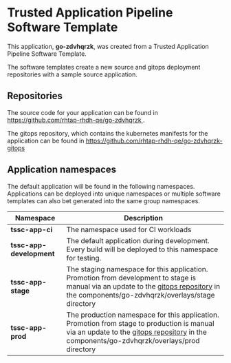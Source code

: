 # Trusted Application Pipeline Software Template

This application, **go-zdvhqrzk**, was created from a Trusted Application Pipeline Software Template.

The software templates create a new source and gitops deployment repositories with a sample source application. 

## Repositories

The source code for your application can be found in [https://github.com/rhtap-rhdh-qe/go-zdvhqrzk ](https://github.com/rhtap-rhdh-qe/go-zdvhqrzk ).
 
The gitops repository, which contains the kubernetes manifests for the application can be found in 
[https://github.com/rhtap-rhdh-qe/go-zdvhqrzk-gitops ](https://github.com/rhtap-rhdh-qe/go-zdvhqrzk-gitops ) 

## Application namespaces 

The default application will be found in the following namespaces. Applications can be deployed into unique namespaces or multiple software templates can also bet generated into the same group namespaces.  

|  Namespace   |  Description   |  
| -------- | -------- |
| **tssc-app-ci** | The namespace used for CI workloads |
| **tssc-app-development** | The default application during development. Every build will be deployed to this namespace for testing. |
| **tssc-app-stage** | The staging namespace for this application. Promotion from development to stage is manual via an update to the [gitops repository](https://github.com/rhtap-rhdh-qe/go-zdvhqrzk-gitops ) in the components/go-zdvhqrzk/overlays/stage directory |
| **tssc-app-prod** | The production namespace for this application. Promotion from stage to production is manual via an update to the [gitops repository](https://github.com/rhtap-rhdh-qe/go-zdvhqrzk-gitops ) in the components/go-zdvhqrzk/overlays/prod directory |